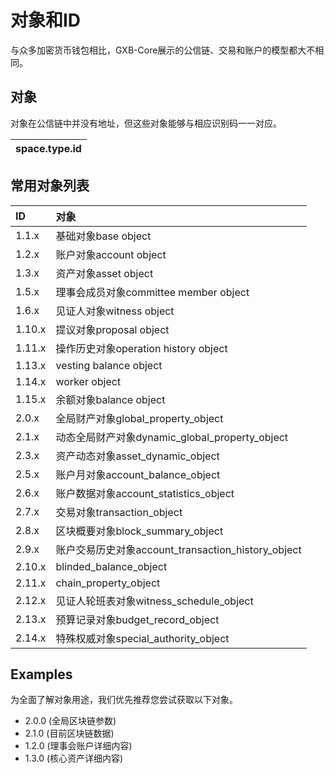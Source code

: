 # 对象和ID

与众多加密货币钱包相比，GXB-Core展示的公信链、交易和账户的模型都大不相同。

## 对象

对象在公信链中并没有地址，但这些对象能够与相应识别码一一对应。

| space.type.id |
| :--- |


## 常用对象列表

| ID | 对象 |
| :--- | :--- |
| 1.1.x | 基础对象base object |
| 1.2.x | 账户对象account object |
| 1.3.x | 资产对象asset object |
| 1.5.x | 理事会成员对象committee member object |
| 1.6.x | 见证人对象witness object |
| 1.10.x | 提议对象proposal object |
| 1.11.x | 操作历史对象operation history object |
| 1.13.x | vesting balance object |
| 1.14.x | worker object |
| 1.15.x | 余额对象balance object |
| 2.0.x | 全局财产对象global\_property\_object |
| 2.1.x | 动态全局财产对象dynamic\_global\_property\_object |
| 2.3.x | 资产动态对象asset\_dynamic\_object |
| 2.5.x | 账户月对象account\_balance\_object |
| 2.6.x | 账户数据对象account\_statistics\_object |
| 2.7.x | 交易对象transaction\_object |
| 2.8.x | 区块概要对象block\_summary\_object |
| 2.9.x | 账户交易历史对象account\_transaction\_history\_object |
| 2.10.x | blinded\_balance\_object |
| 2.11.x | chain\_property\_object |
| 2.12.x | 见证人轮班表对象witness\_schedule\_object |
| 2.13.x | 预算记录对象budget\_record\_object |
| 2.14.x | 特殊权威对象special\_authority\_object |

## Examples

为全面了解对象用途，我们优先推荐您尝试获取以下对象。

* 2.0.0 \(全局区块链参数\)
* 2.1.0 \(目前区块链数据\)
* 1.2.0 \(理事会账户详细内容\)
* 1.3.0 \(核心资产详细内容\)



